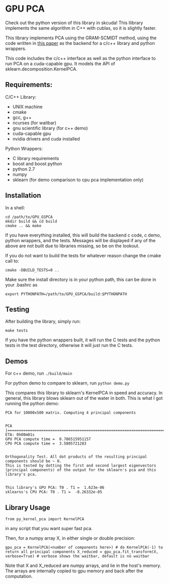 # GPU PCA

Check out the python version of this library in skcuda! This llibrary implements the same algorithm in C++ with cublas, so it is slightly faster. 

This library implements PCA using the  GRAM-SCMIDT method, using the code written in [this paper](http://arxiv.org/pdf/0811.1081.pdf) as the backend for a c/c++ library and python wrappers. 

This code includes the c/c++ interface as well as the python interface to run PCA on a cuda-capable gpu. It models the API of sklearn.decomposition.KernelPCA. 

## Requirements:
C/C++ Library:
  - UNIX machine 
  - cmake
  - gcc, g++
  - ncurses (for waitbar)
  - gnu scientific library (for c++ demo)
  - cuda-capable gpu 
  - nvidia drivers and cuda installed

Python Wrappers:
  - C library requirements
  - boost and boost python
  - python 2.7 
  - numpy
  - sklearn (for demo comparison to cpu pca implementation only)

## Installation

In a shell:
```
cd /path/to/GPU_GSPCA
mkdir build && cd build
cmake .. && make
```
If you have everything installed, this will build the backend c code, c demo, python wrappers, and the tests. Messages will be displayed if any of the above are not built due to libraries missing, so be on the lookout.

If you do not want to build the tests for whatever reason change the cmake call to:

`cmake -DBUILD_TESTS=0 ..` 

Make sure the install directory is in your python path, this can be done in your .bashrc as 

`export PYTHONPATH=/path/to/GPU_GSPCA/build:$PYTHONPATH`

## Testing

After building the library, simply run:

`make tests`

If you have the python wrappers built, it will run the C tests and the python tests in the test directory, otherwise it will just run the C tests.

## Demos

For c++ demo, run `./build/main`

For python demo to compare to sklearn, run `python demo.py`

This compares this library to sklearn's KernelPCA in speed and accuracy. In general, this library blows sklearn out of the water in both. This is what I got running the python demo:

```
PCA for 10000x500 matrix. Computing 4 principal components


PCA |=================================================================================| ETA: 0h00m01s
GPU PCA compute time =  0.786515951157
CPU PCA compute time =  3.5805721283


Orthogonality Test. All dot products of the resulting principal components should be ~ 0.
This is tested by dotting the first and second largest eigenvectors (principal components) of the output for the sklearn's pca and this library's pca.


This library's GPU PCA: T0 . T1 =  1.623e-06
sklearns's CPU PCA: T0 . T1 =  -8.26332e-05
```

## Library Usage

`from py_kernel_pca import KernelPCA`

in any script that you want super fast pca.

Then, for a numpy array X, in either single or double precision:

`gpu_pca = KernelPCA(<number of components here>) # do KernelPCA(-1) to return all principal components
X_reduced = gpu_pca.fit_transform(X, verbose=True) # verbose shows the waitbar, default is no waitbar`


Note that X and X_reduced are numpy arrays, and lie in the host's memory. The arrays are internally copied to gpu memory and back after the computation.




